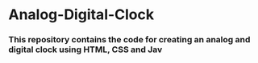 # Analog-Digital-Clock

### This repository contains the code for creating an analog and digital clock using HTML, CSS and Jav
